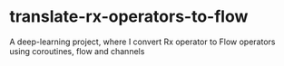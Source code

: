 # translate-rx-operators-to-flow
A deep-learning project, where I convert Rx operator to Flow operators using coroutines, flow and channels
